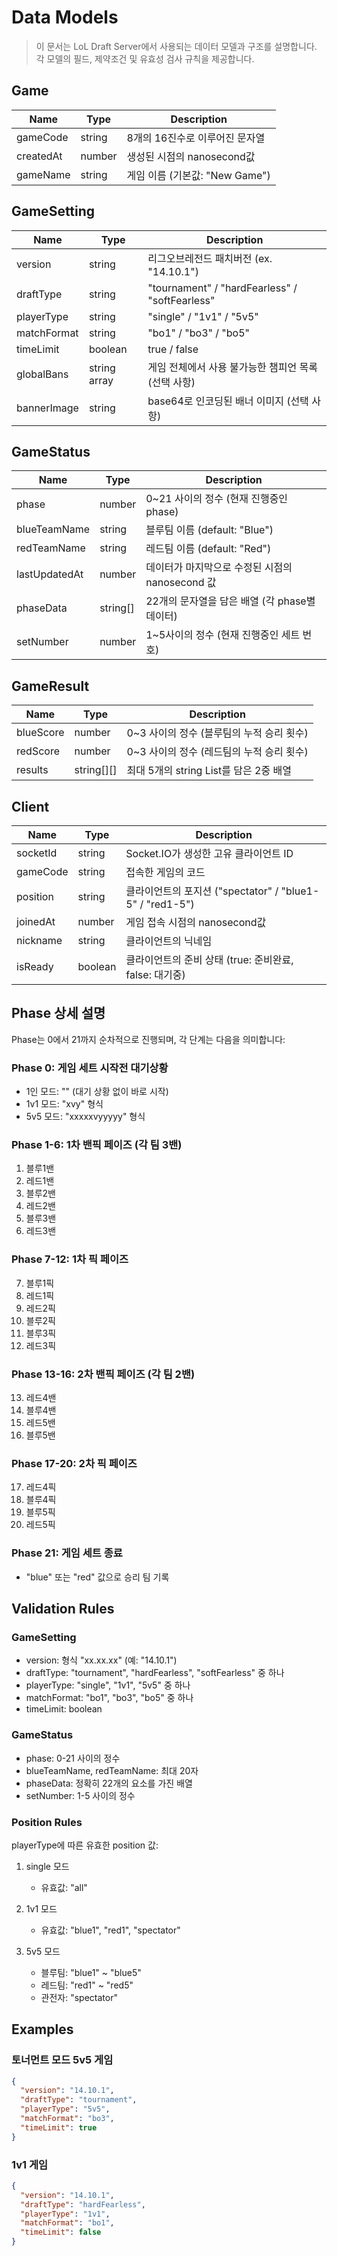 # Data Models

> 이 문서는 LoL Draft Server에서 사용되는 데이터 모델과 구조를 설명합니다. 각 모델의 필드, 제약조건 및 유효성 검사 규칙을 제공합니다.

## Game

| Name      | Type   | Description                    |
| --------- | ------ | ------------------------------ |
| gameCode  | string | 8개의 16진수로 이루어진 문자열 |
| createdAt | number | 생성된 시점의 nanosecond값     |
| gameName  | string | 게임 이름 (기본값: "New Game") |

## GameSetting

| Name        | Type         | Description                                         |
| ----------- | ------------ | --------------------------------------------------- |
| version     | string       | 리그오브레전드 패치버전 (ex. "14.10.1")             |
| draftType   | string       | "tournament" / "hardFearless" / "softFearless"      |
| playerType  | string       | "single" / "1v1" / "5v5"                            |
| matchFormat | string       | "bo1" / "bo3" / "bo5"                               |
| timeLimit   | boolean      | true / false                                        |
| globalBans  | string array | 게임 전체에서 사용 불가능한 챔피언 목록 (선택 사항) |
| bannerImage | string       | base64로 인코딩된 배너 이미지 (선택 사항)           |

## GameStatus

| Name          | Type     | Description                                     |
| ------------- | -------- | ----------------------------------------------- |
| phase         | number   | 0~21 사이의 정수 (현재 진행중인 phase)          |
| blueTeamName  | string   | 블루팀 이름 (default: "Blue")                   |
| redTeamName   | string   | 레드팀 이름 (default: "Red")                    |
| lastUpdatedAt | number   | 데이터가 마지막으로 수정된 시점의 nanosecond 값 |
| phaseData     | string[] | 22개의 문자열을 담은 배열 (각 phase별 데이터)   |
| setNumber     | number   | 1~5사이의 정수 (현재 진행중인 세트 번호)        |

## GameResult

| Name      | Type       | Description                               |
| --------- | ---------- | ----------------------------------------- |
| blueScore | number     | 0~3 사이의 정수 (블루팀의 누적 승리 횟수) |
| redScore  | number     | 0~3 사이의 정수 (레드팀의 누적 승리 횟수) |
| results   | string[][] | 최대 5개의 string List를 담은 2중 배열    |

## Client

| Name     | Type    | Description                                              |
| -------- | ------- | -------------------------------------------------------- |
| socketId | string  | Socket.IO가 생성한 고유 클라이언트 ID                    |
| gameCode | string  | 접속한 게임의 코드                                       |
| position | string  | 클라이언트의 포지션 ("spectator" / "blue1-5" / "red1-5") |
| joinedAt | number  | 게임 접속 시점의 nanosecond값                            |
| nickname | string  | 클라이언트의 닉네임                                      |
| isReady  | boolean | 클라이언트의 준비 상태 (true: 준비완료, false: 대기중)   |

## Phase 상세 설명

Phase는 0에서 21까지 순차적으로 진행되며, 각 단계는 다음을 의미합니다:

### Phase 0: 게임 세트 시작전 대기상황

- 1인 모드: "" (대기 상황 없이 바로 시작)
- 1v1 모드: "xvy" 형식
- 5v5 모드: "xxxxxvyyyyy" 형식

### Phase 1-6: 1차 밴픽 페이즈 (각 팀 3밴)

1. 블루1밴
2. 레드1밴
3. 블루2밴
4. 레드2밴
5. 블루3밴
6. 레드3밴

### Phase 7-12: 1차 픽 페이즈

7. 블루1픽
8. 레드1픽
9. 레드2픽
10. 블루2픽
11. 블루3픽
12. 레드3픽

### Phase 13-16: 2차 밴픽 페이즈 (각 팀 2밴)

13. 레드4밴
14. 블루4밴
15. 레드5밴
16. 블루5밴

### Phase 17-20: 2차 픽 페이즈

17. 레드4픽
18. 블루4픽
19. 블루5픽
20. 레드5픽

### Phase 21: 게임 세트 종료

- "blue" 또는 "red" 값으로 승리 팀 기록

## Validation Rules

### GameSetting

- version: 형식 "xx.xx.xx" (예: "14.10.1")
- draftType: "tournament", "hardFearless", "softFearless" 중 하나
- playerType: "single", "1v1", "5v5" 중 하나
- matchFormat: "bo1", "bo3", "bo5" 중 하나
- timeLimit: boolean

### GameStatus

- phase: 0-21 사이의 정수
- blueTeamName, redTeamName: 최대 20자
- phaseData: 정확히 22개의 요소를 가진 배열
- setNumber: 1-5 사이의 정수

### Position Rules

playerType에 따른 유효한 position 값:

1. single 모드

   - 유효값: "all"

2. 1v1 모드

   - 유효값: "blue1", "red1", "spectator"

3. 5v5 모드
   - 블루팀: "blue1" ~ "blue5"
   - 레드팀: "red1" ~ "red5"
   - 관전자: "spectator"

## Examples

### 토너먼트 모드 5v5 게임

```json
{
  "version": "14.10.1",
  "draftType": "tournament",
  "playerType": "5v5",
  "matchFormat": "bo3",
  "timeLimit": true
}
```

### 1v1 게임

```json
{
  "version": "14.10.1",
  "draftType": "hardFearless",
  "playerType": "1v1",
  "matchFormat": "bo1",
  "timeLimit": false
}
```
